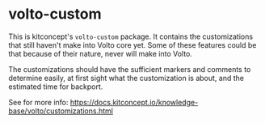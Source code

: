 # volto-custom

This is kitconcept's `volto-custom` package. It contains the customizations that still haven't make into Volto core yet. Some of these features could be that because of their nature, never will make into Volto.

The customizations should have the sufficient markers and comments to determine easily, at first sight what the customization is about, and the estimated time for backport.

See for more info:
https://docs.kitconcept.io/knowledge-base/volto/customizations.html
